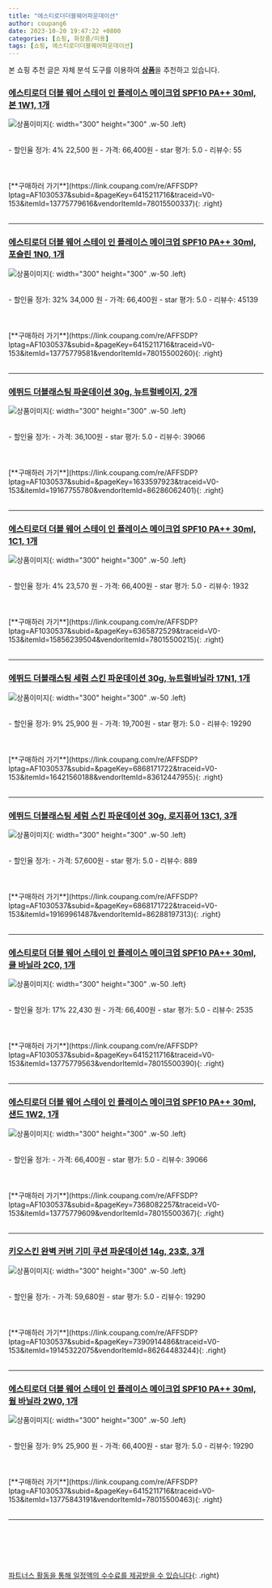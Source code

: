 ```yaml
---
title: "에스티로더더블웨어파운데이션"
author: coupang6
date: 2023-10-20 19:47:22 +0800
categories: [쇼핑, 화장품/미용]
tags: [쇼핑, 에스티로더더블웨어파운데이션]
---
```


본 쇼핑 추천 글은 자체 분석 도구를 이용하여 [**상품**](https://link.coupang.com/a/bao1ui)을 추천하고 있습니다.

### [에스티로더 더블 웨어 스테이 인 플레이스 메이크업 SPF10 PA++ 30ml, 본 1W1, 1개](https://link.coupang.com/re/AFFSDP?lptag=AF1030537&subid=&pageKey=6415211716&traceid=V0-153&itemId=13775779616&vendorItemId=78015500337)

![상품이미지](https://thumbnail6.coupangcdn.com/thumbnails/remote/230x230ex/image/retail/images/2637422794268469-48dea743-c1cc-4b3b-84dc-40cca883bc7a.jpg){: width="300" height="300" .w-50 .left}


<br>
- 할인율 정가: 4%  22,500   원
- 가격: 66,400원
- star 평가: 5.0
- 리뷰수: 55
<br>
<br>
<br>
<br>
[**구매하러 가기**](https://link.coupang.com/re/AFFSDP?lptag=AF1030537&subid=&pageKey=6415211716&traceid=V0-153&itemId=13775779616&vendorItemId=78015500337){: .right}
<br>
<br>

---

### [에스티로더 더블 웨어 스테이 인 플레이스 메이크업 SPF10 PA++ 30ml, 포슬린 1N0, 1개](https://link.coupang.com/re/AFFSDP?lptag=AF1030537&subid=&pageKey=6415211716&traceid=V0-153&itemId=13775779581&vendorItemId=78015500260)

![상품이미지](https://thumbnail9.coupangcdn.com/thumbnails/remote/230x230ex/image/retail/images/1196599283790579-459464ad-3ab6-4021-9077-5d88d541ff97.jpg){: width="300" height="300" .w-50 .left}


<br>
- 할인율 정가: 32%  34,000   원
- 가격: 66,400원
- star 평가: 5.0
- 리뷰수: 45139
<br>
<br>
<br>
<br>
[**구매하러 가기**](https://link.coupang.com/re/AFFSDP?lptag=AF1030537&subid=&pageKey=6415211716&traceid=V0-153&itemId=13775779581&vendorItemId=78015500260){: .right}
<br>
<br>

---

### [에뛰드 더블래스팅 파운데이션 30g, 뉴트럴베이지, 2개](https://link.coupang.com/re/AFFSDP?lptag=AF1030537&subid=&pageKey=1633597923&traceid=V0-153&itemId=19167755780&vendorItemId=86286062401)

![상품이미지](https://thumbnail7.coupangcdn.com/thumbnails/remote/230x230ex/image/retail/images/03a64761-cb89-47f3-9265-7fafffbdc0726511953237666568517.png){: width="300" height="300" .w-50 .left}


<br>
- 할인율 정가: 
- 가격: 36,100원
- star 평가: 5.0
- 리뷰수: 39066
<br>
<br>
<br>
<br>
[**구매하러 가기**](https://link.coupang.com/re/AFFSDP?lptag=AF1030537&subid=&pageKey=1633597923&traceid=V0-153&itemId=19167755780&vendorItemId=86286062401){: .right}
<br>
<br>

---

### [에스티로더 더블 웨어 스테이 인 플레이스 메이크업 SPF10 PA++ 30ml, 1C1, 1개](https://link.coupang.com/re/AFFSDP?lptag=AF1030537&subid=&pageKey=6365872529&traceid=V0-153&itemId=15856239504&vendorItemId=78015500215)

![상품이미지](https://thumbnail9.coupangcdn.com/thumbnails/remote/230x230ex/image/retail/images/2619958943954415-6497578b-b4bd-4d23-a0c4-9e0d1a35b755.jpg){: width="300" height="300" .w-50 .left}


<br>
- 할인율 정가: 4%  23,570   원
- 가격: 66,400원
- star 평가: 5.0
- 리뷰수: 1932
<br>
<br>
<br>
<br>
[**구매하러 가기**](https://link.coupang.com/re/AFFSDP?lptag=AF1030537&subid=&pageKey=6365872529&traceid=V0-153&itemId=15856239504&vendorItemId=78015500215){: .right}
<br>
<br>

---

### [에뛰드 더블래스팅 세럼 스킨 파운데이션 30g, 뉴트럴바닐라 17N1, 1개](https://link.coupang.com/re/AFFSDP?lptag=AF1030537&subid=&pageKey=6868171722&traceid=V0-153&itemId=16421560188&vendorItemId=83612447955)

![상품이미지](https://thumbnail10.coupangcdn.com/thumbnails/remote/230x230ex/image/retail/images/2022/10/25/16/1/b9bde5a4-8b2f-4f51-af8a-8c07cef38453.jpg){: width="300" height="300" .w-50 .left}


<br>
- 할인율 정가: 9%  25,900   원
- 가격: 19,700원
- star 평가: 5.0
- 리뷰수: 19290
<br>
<br>
<br>
<br>
[**구매하러 가기**](https://link.coupang.com/re/AFFSDP?lptag=AF1030537&subid=&pageKey=6868171722&traceid=V0-153&itemId=16421560188&vendorItemId=83612447955){: .right}
<br>
<br>

---

### [에뛰드 더블래스팅 세럼 스킨 파운데이션 30g, 로지퓨어 13C1, 3개](https://link.coupang.com/re/AFFSDP?lptag=AF1030537&subid=&pageKey=6868171722&traceid=V0-153&itemId=19169961487&vendorItemId=86288197313)

![상품이미지](https://thumbnail9.coupangcdn.com/thumbnails/remote/230x230ex/image/retail/images/964b2cdd-0bb6-4d1b-9baf-2db1ab3654a16762864921841006816.png){: width="300" height="300" .w-50 .left}


<br>
- 할인율 정가: 
- 가격: 57,600원
- star 평가: 5.0
- 리뷰수: 889
<br>
<br>
<br>
<br>
[**구매하러 가기**](https://link.coupang.com/re/AFFSDP?lptag=AF1030537&subid=&pageKey=6868171722&traceid=V0-153&itemId=19169961487&vendorItemId=86288197313){: .right}
<br>
<br>

---

### [에스티로더 더블 웨어 스테이 인 플레이스 메이크업 SPF10 PA++ 30ml, 쿨 바닐라 2C0, 1개](https://link.coupang.com/re/AFFSDP?lptag=AF1030537&subid=&pageKey=6415211716&traceid=V0-153&itemId=13775779563&vendorItemId=78015500390)

![상품이미지](https://thumbnail10.coupangcdn.com/thumbnails/remote/230x230ex/image/retail/images/2628559771094517-196a5103-2e58-42a9-b3f2-358e698316ad.jpg){: width="300" height="300" .w-50 .left}


<br>
- 할인율 정가: 17%  22,430   원
- 가격: 66,400원
- star 평가: 5.0
- 리뷰수: 2535
<br>
<br>
<br>
<br>
[**구매하러 가기**](https://link.coupang.com/re/AFFSDP?lptag=AF1030537&subid=&pageKey=6415211716&traceid=V0-153&itemId=13775779563&vendorItemId=78015500390){: .right}
<br>
<br>

---

### [에스티로더 더블 웨어 스테이 인 플레이스 메이크업 SPF10 PA++ 30ml, 샌드 1W2, 1개](https://link.coupang.com/re/AFFSDP?lptag=AF1030537&subid=&pageKey=7368082257&traceid=V0-153&itemId=13775779609&vendorItemId=78015500367)

![상품이미지](https://thumbnail6.coupangcdn.com/thumbnails/remote/230x230ex/image/retail/images/3934666203282978-d6a9fdbd-e1a6-4e9f-95d8-e0641bae93de.jpg){: width="300" height="300" .w-50 .left}


<br>
- 할인율 정가: 
- 가격: 66,400원
- star 평가: 5.0
- 리뷰수: 39066
<br>
<br>
<br>
<br>
[**구매하러 가기**](https://link.coupang.com/re/AFFSDP?lptag=AF1030537&subid=&pageKey=7368082257&traceid=V0-153&itemId=13775779609&vendorItemId=78015500367){: .right}
<br>
<br>

---

### [키오스킨 완벽 커버 기미 쿠션 파운데이션 14g, 23호, 3개](https://link.coupang.com/re/AFFSDP?lptag=AF1030537&subid=&pageKey=7390914486&traceid=V0-153&itemId=19145322075&vendorItemId=86264483244)

![상품이미지](https://thumbnail6.coupangcdn.com/thumbnails/remote/230x230ex/image/vendor_inventory/c308/451222a860f4ec80b99bc864eeeaed5cbd6ffbf99a15a62de96f226530cd.jpg){: width="300" height="300" .w-50 .left}


<br>
- 할인율 정가: 
- 가격: 59,680원
- star 평가: 5.0
- 리뷰수: 19290
<br>
<br>
<br>
<br>
[**구매하러 가기**](https://link.coupang.com/re/AFFSDP?lptag=AF1030537&subid=&pageKey=7390914486&traceid=V0-153&itemId=19145322075&vendorItemId=86264483244){: .right}
<br>
<br>

---

### [에스티로더 더블 웨어 스테이 인 플레이스 메이크업 SPF10 PA++ 30ml, 웜 바닐라 2W0, 1개](https://link.coupang.com/re/AFFSDP?lptag=AF1030537&subid=&pageKey=6415211716&traceid=V0-153&itemId=13775843191&vendorItemId=78015500463)

![상품이미지](https://thumbnail7.coupangcdn.com/thumbnails/remote/230x230ex/image/retail/images/2634023497320606-9289739f-e998-45dd-899a-856766e1cac0.jpg){: width="300" height="300" .w-50 .left}


<br>
- 할인율 정가: 9%  25,900   원
- 가격: 66,400원
- star 평가: 5.0
- 리뷰수: 19290
<br>
<br>
<br>
<br>
[**구매하러 가기**](https://link.coupang.com/re/AFFSDP?lptag=AF1030537&subid=&pageKey=6415211716&traceid=V0-153&itemId=13775843191&vendorItemId=78015500463){: .right}
<br>
<br>

---
<br><br><br><br><br> [파트너스 활동을 통해 일정액의 수수료를 제공받을 수 있습니다](https://link.coupang.com/a/bao1ui){: .right}